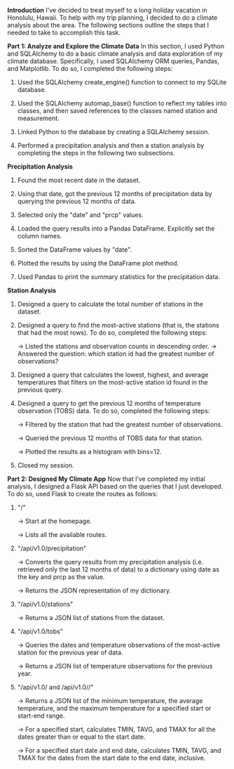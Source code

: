 **Introduction**
I've decided to treat myself to a long holiday vacation in Honolulu, Hawaii. To help with my trip planning, I decided to do a climate analysis about the area. The following sections outline the steps that I needed to take to accomplish this task.

**Part 1: Analyze and Explore the Climate Data**
In this section, I used Python and SQLAlchemy to do a basic climate analysis and data exploration of my climate database. Specifically, I used SQLAlchemy ORM queries, Pandas, and Matplotlib. To do so, I completed the following steps:
  
 1. Used the SQLAlchemy create_engine() function to connect to my SQLite database.
  
 2. Used the SQLAlchemy automap_base() function to reflect my tables into classes, and then saved references to the classes named station and measurement.
  
 3. Linked Python to the database by creating a SQLAlchemy session.
  
 4. Performed a precipitation analysis and then a station analysis by completing the steps in the following two subsections.

**Precipitation Analysis**
1. Found the most recent date in the dataset.

2. Using that date, got the previous 12 months of precipitation data by querying the previous 12 months of data.

3. Selected only the "date" and "prcp" values.

4. Loaded the query results into a Pandas DataFrame. Explicitly set the column names.

5. Sorted the DataFrame values by "date".

6. Plotted the results by using the DataFrame plot method.

7. Used Pandas to print the summary statistics for the precipitation data.

**Station Analysis**
1. Designed a query to calculate the total number of stations in the dataset.

2. Designed a query to find the most-active stations (that is, the stations that had the most rows). To do so, completed the following steps:

    -> Listed the stations and observation counts in descending order.
    -> Answered the question: which station id had the greatest number of observations?

3. Designed a query that calculates the lowest, highest, and average temperatures that filters on the most-active station id found in the previous query.

4. Designed a query to get the previous 12 months of temperature observation (TOBS) data. To do so, completed the following steps:

    -> Filtered by the station that had the greatest number of observations.

    -> Queried the previous 12 months of TOBS data for that station.

    -> Plotted the results as a histogram with bins=12. 

5. Closed my session.


**Part 2: Designed My Climate App**
Now that I’ve completed my initial analysis, I designed a Flask API based on the queries that I just developed. To do so, used Flask to create the routes as follows:

1. "/"

    -> Start at the homepage.
    
    -> Lists all the available routes.

2. "/api/v1.0/precipitation"

    -> Converts the query results from my precipitation analysis (i.e. retrieved only the last 12 months of data) to a dictionary using date as the key and prcp as the value.
    
    -> Returns the JSON representation of my dictionary.

3. "/api/v1.0/stations"

    -> Returns a JSON list of stations from the dataset.

4. "/api/v1.0/tobs"

    -> Queries the dates and temperature observations of the most-active station for the previous year of data.
    
    -> Returns a JSON list of temperature observations for the previous year.

5. "/api/v1.0/<start> and /api/v1.0/<start>/<end>"

    -> Returns a JSON list of the minimum temperature, the average temperature, and the maximum temperature for a specified start or start-end range.
    
    -> For a specified start, calculates TMIN, TAVG, and TMAX for all the dates greater than or equal to the start date.
    
    -> For a specified start date and end date, calculates TMIN, TAVG, and TMAX for the dates from the start date to the end date, inclusive.

